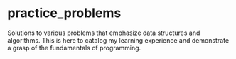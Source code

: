 # practice_problems
Solutions to various problems that emphasize data structures and algorithms. This is here to catalog my learning experience and demonstrate a grasp of the fundamentals of programming.
